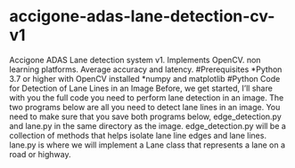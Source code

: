 # accigone-adas-lane-detection-cv-v1
Accigone ADAS Lane detection system v1. Implements OpenCV. non learning platforms. Average accuracy and latency.
#Prerequisites
*Python 3.7 or higher with OpenCV installed
*numpy and matplotlib
#Python Code for Detection of Lane Lines in an Image
Before, we get started, I’ll share with you the full code you need to perform lane detection in an image. The two programs below are all you need to detect lane lines in an image.
You need to make sure that you save both programs below, edge_detection.py and lane.py in the same directory as the image.
edge_detection.py will be a collection of methods that helps isolate lane line edges and lane lines. 
lane.py is where we will implement a Lane class that represents a lane on a road or highway.
